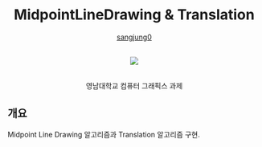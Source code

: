 <div align="center">
  <h1> MidpointLineDrawing & Translation </h1>
 
[sangjung0](https://github.com/sangjung0)

  <br>

  <a href="https://github.com/sangjung0/Schedular/graphs/contributors">
    <img src="https://contrib.rocks/image?repo=sangjung0/Schedular" />
  </a>

  <br>
  <br>

영남대학교 컴퓨터 그래픽스 과제

</div>

## 개요

Midpoint Line Drawing 알고리즘과 Translation 알고리즘 구현.
